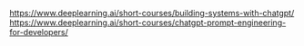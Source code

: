 https://www.deeplearning.ai/short-courses/building-systems-with-chatgpt/  
https://www.deeplearning.ai/short-courses/chatgpt-prompt-engineering-for-developers/  
